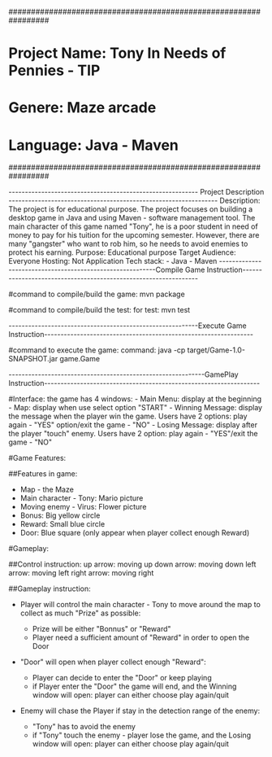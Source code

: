 #################################################################
#	Project Name: Tony In Needs of Pennies - TIP		#
#	Genere: Maze arcade					#
#	Language: Java - Maven					#
#################################################################

---------------------------------------------------------- Project Description ----------------------------------------------------------------
Description:
	The project is for educational purpose. The project focuses on building a desktop game in Java and using Maven - software management tool. 
 	The main character of this game named "Tony", he is a poor student in need of money to pay for his tuition for the upcoming semester. 
  	However, there are many "gangster" who want to rob him, so he needs to avoid enemies to protect his earning.
Purpose: Educational purpose
Target Audience: Everyone
Hosting: Not Application
Tech stack:
	- Java
 	- Maven
----------------------------------------------------------Compile Game Instruction----------------------------------------------------------------

#command to compile/build the game:
mvn package

#command to compile/build the test:
for test: mvn test

----------------------------------------------------------Execute Game Instruction----------------------------------------------------------------

#command to execute the game:
command: java -cp target/Game-1.0-SNAPSHOT.jar game.Game

------------------------------------------------------------GamePlay Instruction------------------------------------------------------------------

#Interface:
the game has 4 windows:
	- Main Menu: display at the beginning 
	- Map: display when use select option "START"
	- Winning Message: display the message when the player win the game. Users have 2 options: play again - "YES" option/exit the game - "NO"
	- Losing Message: display after the player "touch" enemy. Users have 2 option: play again - "YES"/exit the game - "NO"

#Game Features:

##Features in game:
- Map - the Maze
- Main character - Tony: 	Mario picture
- Moving enemy - Virus:		Flower picture
- Bonus: 					Big yellow circle
- Reward: 					Small blue circle	
- Door: 					Blue square (only appear when player collect enough Reward)

#Gameplay:

##Control instruction:
up arrow: 	moving up 
down arrow: 	moving down
left arrow: 	moving left
right arrow: 	moving right

##Gameplay instruction:
- Player will control the main character - Tony to move around the map to collect as much "Prize" as possible:
	+ Prize will be either "Bonnus" or "Reward"
	+ Player need a sufficient amount of "Reward" in order to open the Door 

- "Door" will open when player collect enough "Reward":
	+ Player can decide to enter the "Door" or keep playing
	+ if Player enter the "Door" the game will end, and the Winning window will open: player can either choose play again/quit

- Enemy will chase the Player if stay in the detection range of the enemy:
	+ "Tony" has to avoid the enemy
	+ if "Tony" touch the enemy - player lose the game, and the Losing window will open: player can either choose play again/quit
